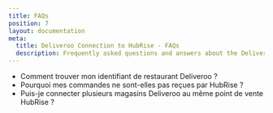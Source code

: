 ```yaml
---
title: FAQs
position: 7
layout: documentation
meta:
  title: Deliveroo Connection to HubRise - FAQs
  description: Frequently asked questions and answers about the Deliveroo integration with HubRise.
---
```


- <Link to="/apps/deliveroo/faqs/find-deliveroo-restaurant-id/">Comment trouver mon identifiant de restaurant Deliveroo&nbsp;?</Link>
- <Link to="/apps/deliveroo/faqs/orders-not-received-missing-ref-codes/">Pourquoi mes commandes ne sont-elles pas reçues par HubRise&nbsp;?</Link>
- <Link to="/apps/deliveroo/faqs/connecting-multiple-instances-deliveroo/">Puis-je connecter plusieurs magasins Deliveroo au même point de vente HubRise&nbsp;?</Link>
